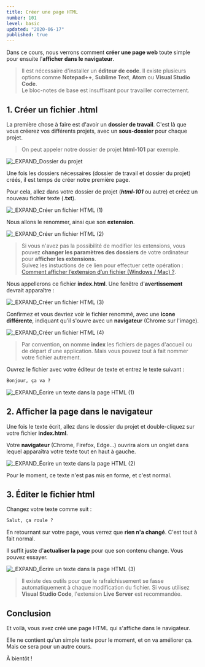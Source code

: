 ```yaml
---
title: Créer une page HTML
number: 101
level: basic
updated: "2020-06-17"
published: true
---
```


Dans ce cours, nous verrons comment **créer une page web** toute simple pour ensuite l'**afficher dans le navigateur**.

> Il est nécessaire d'installer un **éditeur de code**. Il existe plusieurs options comme **Notepad++**, **Sublime Text**, **Atom** ou **Visual Studio Code**.  
Le bloc-notes de base est insuffisant pour travailler correctement.


## 1. Créer un fichier .html

La première chose à faire est d'avoir un **dossier de travail**. C'est là que vous créerez vos différents projets, avec un **sous-dossier** pour chaque projet.

> On peut appeler notre dossier de projet **html-101** par exemple.

![_EXPAND_Dossier du projet](/images/learn/fr/html/html-working-directory.png)

Une fois les dossiers nécessaires (dossier de travail et dossier du projet) créés, il est temps de créer notre première page.

Pour cela, allez dans votre dossier de projet (**_html-101_** ou autre) et créez un nouveau fichier texte (**.txt**).

![_EXPAND_Créer un fichier HTML (1)](/images/learn/fr/html/html-create-file-1.png)

Nous allons le renommer, ainsi que son **extension**.

![_EXPAND_Créer un fichier HTML (2)](/images/learn/fr/html/html-create-file-2.png)

> Si vous n'avez pas la possibilité de modifier les extensions, vous pouvez **changer les paramètres des dossiers** de votre ordinateur pour **afficher les extensions**.  
Suivez les instuctions de ce lien pour effectuer cette opération : [Comment afficher l’extension d’un fichier (Windows / Mac) ?](https://www.astuces-aide-informatique.info/296/extension-fichier-windows).

Nous appellerons ce fichier **index.html**. Une fenêtre d'**avertissement** devrait apparaître :

![_EXPAND_Créer un fichier HTML (3)](/images/learn/fr/html/html-create-file-3.png)

Confirmez et vous devriez voir le fichier renommé, avec une **icone différente**, indiquant qu'il s'ouvre avec un **navigateur** (Chrome sur l'image).

![_EXPAND_Créer un fichier HTML (4)](/images/learn/fr/html/html-create-file-4.png)

> Par convention, on nomme **index** les fichiers de pages d'accueil ou de départ d'une application. Mais vous pouvez tout à fait nommer votre fichier autrement.

Ouvrez le fichier avec votre éditeur de texte et entrez le texte suivant :

```html
Bonjour, ça va ?
```

![_EXPAND_Écrire un texte dans la page HTML (1)](/images/learn/fr/html/html-write-first-text-1.png)


## 2. Afficher la page dans le navigateur

Une fois le texte écrit, allez dans le dossier du projet et double-cliquez sur votre fichier **index.html**.

Votre **navigateur** (Chrome, Firefox, Edge...) ouvrira alors un onglet dans lequel apparaîtra votre texte tout en haut à gauche.

![_EXPAND_Écrire un texte dans la page HTML (2)](/images/learn/fr/html/html-write-first-text-2.png)

Pour le moment, ce texte n'est pas mis en forme, et c'est normal.


## 3. Éditer le fichier html

Changez votre texte comme suit :

```html
Salut, ça roule ?
```

En retournant sur votre page, vous verrez que **rien n'a changé**. C'est tout à fait normal.

Il suffit juste d'**actualiser la page** pour que son contenu change. Vous pouvez essayer.

![_EXPAND_Écrire un texte dans la page HTML (3)](/images/learn/fr/html/html-write-first-text-3.png)

> Il existe des outils pour que le rafraîchissement se fasse automatiquement à chaque modification du fichier. Si vous utilisez **Visual Studio Code**, l'extension **Live Server** est recommandée.


## Conclusion

Et voilà, vous avez créé une page HTML qui s'affiche dans le navigateur.

Elle ne contient qu'un simple texte pour le moment, et on va améliorer ça. Mais ce sera pour un autre cours.

À bientôt !
